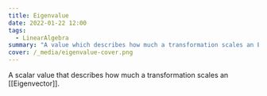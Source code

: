 ```yaml
---
title: Eigenvalue
date: 2022-01-22 12:00
tags:
  - LinearAlgebra
summary: "A value which describes how much a transformation scales an Eigenvector"
cover: /_media/eigenvalue-cover.png
---
```


A scalar value that describes how much a transformation scales an [[Eigenvector]].

